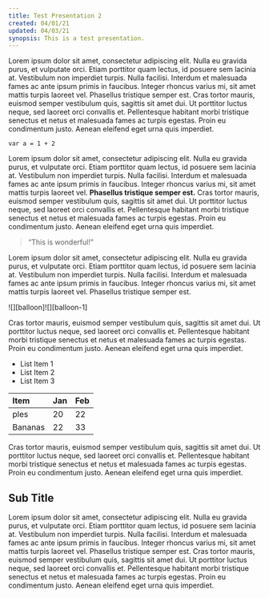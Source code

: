 ```yaml
---
title: Test Presentation 2
created: 04/01/21
updated: 04/03/21
synopsis: This is a test presentation.
---
```

Lorem ipsum dolor sit amet, consectetur adipiscing elit. Nulla eu gravida purus, et vulputate orci. Etiam porttitor quam lectus, id posuere sem lacinia at. Vestibulum non imperdiet turpis. Nulla facilisi. Interdum et malesuada fames ac ante ipsum primis in faucibus. Integer rhoncus varius mi, sit amet mattis turpis laoreet vel. Phasellus tristique semper est. Cras tortor mauris, euismod semper vestibulum quis, sagittis sit amet dui. Ut porttitor luctus neque, sed laoreet orci convallis et. Pellentesque habitant morbi tristique senectus et netus et malesuada fames ac turpis egestas. Proin eu condimentum justo. Aenean eleifend eget urna quis imperdiet.

	var a = 1 + 2

Lorem ipsum dolor sit amet, consectetur adipiscing elit. Nulla eu gravida purus, et vulputate orci. Etiam porttitor quam lectus, id posuere sem lacinia at. Vestibulum non imperdiet turpis. Nulla facilisi. Interdum et malesuada fames ac ante ipsum primis in faucibus. Integer rhoncus varius mi, sit amet mattis turpis laoreet vel. **Phasellus tristique semper est.** Cras tortor mauris, euismod semper vestibulum quis, sagittis sit amet dui. Ut porttitor luctus neque, sed laoreet orci convallis et. Pellentesque habitant morbi tristique senectus et netus et malesuada fames ac turpis egestas. Proin eu condimentum justo. Aenean eleifend eget urna quis imperdiet.

> “This is wonderful!”

Lorem ipsum dolor sit amet, consectetur adipiscing elit. Nulla eu gravida purus, et vulputate orci. Etiam porttitor quam lectus, id posuere sem lacinia at. Vestibulum non imperdiet turpis. Nulla facilisi. Interdum et malesuada fames ac ante ipsum primis in faucibus. Integer rhoncus varius mi, sit amet mattis turpis laoreet vel. Phasellus tristique semper est. 

![][balloon]![][balloon-1]

Cras tortor mauris, euismod semper vestibulum quis, sagittis sit amet dui. Ut porttitor luctus neque, sed laoreet orci convallis et. Pellentesque habitant morbi tristique senectus et netus et malesuada fames ac turpis egestas. Proin eu condimentum justo. Aenean eleifend eget urna quis imperdiet.

* List Item 1
* List Item 2
* List Item 3

| Item | Jan | Feb |
| :----- | :----- | :----- |
| ples | 20 | 22 |
| Bananas | 22 | 33 |

Cras tortor mauris, euismod semper vestibulum quis, sagittis sit amet dui. Ut porttitor luctus neque, sed laoreet orci convallis et. Pellentesque habitant morbi tristique senectus et netus et malesuada fames ac turpis egestas. Proin eu condimentum justo. Aenean eleifend eget urna quis imperdiet.

## Sub Title

Lorem ipsum dolor sit amet, consectetur adipiscing elit. Nulla eu gravida purus, et vulputate orci. Etiam porttitor quam lectus, id posuere sem lacinia at. Vestibulum non imperdiet turpis. Nulla facilisi. Interdum et malesuada fames ac ante ipsum primis in faucibus. Integer rhoncus varius mi, sit amet mattis turpis laoreet vel. Phasellus tristique semper est. Cras tortor mauris, euismod semper vestibulum quis, sagittis sit amet dui. Ut porttitor luctus neque, sed laoreet orci convallis et. Pellentesque habitant morbi tristique senectus et netus et malesuada fames ac turpis egestas. Proin eu condimentum justo. Aenean eleifend eget urna quis imperdiet.